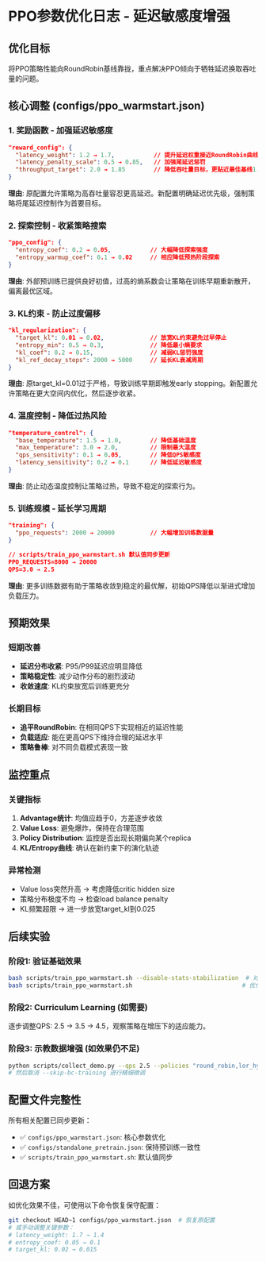 # PPO参数优化日志 - 延迟敏感度增强

## 优化目标
将PPO策略性能向RoundRobin基线靠拢，重点解决PPO倾向于牺牲延迟换取吞吐量的问题。

## 核心调整 (configs/ppo_warmstart.json)

### 1. 奖励函数 - 加强延迟敏感度
```json
"reward_config": {
  "latency_weight": 1.2 → 1.7,           // 提升延迟权重接近RoundRobin曲线
  "latency_penalty_scale": 0.5 → 0.85,   // 加强尾延迟惩罚
  "throughput_target": 2.0 → 1.85        // 降低吞吐量目标，更贴近最佳基线1.918
}
```

**理由**: 原配置允许策略为高吞吐量容忍更高延迟。新配置明确延迟优先级，强制策略将尾延迟控制作为首要目标。

### 2. 探索控制 - 收紧策略搜索
```json
"ppo_config": {
  "entropy_coef": 0.2 → 0.05,           // 大幅降低探索强度
  "entropy_warmup_coef": 0.1 → 0.02     // 相应降低预热阶段探索
}
```

**理由**: 外部预训练已提供良好初值，过高的熵系数会让策略在训练早期重新散开，偏离最优区域。

### 3. KL约束 - 防止过度偏移
```json
"kl_regularization": {
  "target_kl": 0.01 → 0.02,             // 放宽KL约束避免过早停止
  "entropy_min": 0.5 → 0.3,             // 降低最小熵要求
  "kl_coef": 0.2 → 0.15,                // 减弱KL惩罚强度
  "kl_ref_decay_steps": 2000 → 5000     // 延长KL衰减周期
}
```

**理由**: 原target_kl=0.01过于严格，导致训练早期即触发early stopping。新配置允许策略在更大空间内优化，然后逐步收紧。

### 4. 温度控制 - 降低过热风险
```json
"temperature_control": {
  "base_temperature": 1.5 → 1.0,        // 降低基础温度
  "max_temperature": 3.0 → 2.0,         // 限制最大温度
  "qps_sensitivity": 0.1 → 0.05,        // 降低QPS敏感度
  "latency_sensitivity": 0.2 → 0.1      // 降低延迟敏感度
}
```

**理由**: 防止动态温度控制让策略过热，导致不稳定的探索行为。

### 5. 训练规模 - 延长学习周期
```json
"training": {
  "ppo_requests": 2000 → 20000          // 大幅增加训练数据量
}

// scripts/train_ppo_warmstart.sh 默认值同步更新
PPO_REQUESTS=8000 → 20000
QPS=3.0 → 2.5
```

**理由**: 更多训练数据有助于策略收敛到稳定的最优解，初始QPS降低以渐进式增加负载压力。

## 预期效果

### 短期改善
- **延迟分布收紧**: P95/P99延迟应明显降低
- **策略稳定性**: 减少动作分布的剧烈波动
- **收敛速度**: KL约束放宽后训练更充分

### 长期目标
- **追平RoundRobin**: 在相同QPS下实现相近的延迟性能
- **负载适应**: 能在更高QPS下维持合理的延迟水平
- **策略鲁棒**: 对不同负载模式表现一致

## 监控重点

### 关键指标
1. **Advantage统计**: 均值应趋于0，方差逐步收敛
2. **Value Loss**: 避免爆炸，保持在合理范围
3. **Policy Distribution**: 监控是否出现长期偏向某个replica
4. **KL/Entropy曲线**: 确认在新约束下的演化轨迹

### 异常检测
- Value loss突然升高 → 考虑降低critic hidden size
- 策略分布极度不均 → 检查load balance penalty
- KL频繁超限 → 进一步放宽target_kl到0.025

## 后续实验

### 阶段1: 验证基础效果
```bash
bash scripts/train_ppo_warmstart.sh --disable-stats-stabilization  # 对照组
bash scripts/train_ppo_warmstart.sh                               # 优化组
```

### 阶段2: Curriculum Learning (如需要)
逐步调整QPS: 2.5 → 3.5 → 4.5，观察策略在增压下的适应能力。

### 阶段3: 示教数据增强 (如效果仍不足)
```bash
python scripts/collect_demo.py --qps 2.5 --policies "round_robin,lor_hybrid"
# 然后取消 --skip-bc-training 进行精细微调
```

## 配置文件完整性

所有相关配置已同步更新：
- ✅ `configs/ppo_warmstart.json`: 核心参数优化
- ✅ `configs/standalone_pretrain.json`: 保持预训练一致性
- ✅ `scripts/train_ppo_warmstart.sh`: 默认值同步

## 回退方案

如优化效果不佳，可使用以下命令恢复保守配置：
```bash
git checkout HEAD~1 configs/ppo_warmstart.json  # 恢复原配置
# 或手动调整关键参数：
# latency_weight: 1.7 → 1.4
# entropy_coef: 0.05 → 0.1
# target_kl: 0.02 → 0.015
```